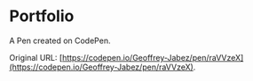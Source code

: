 # Portfolio

A Pen created on CodePen.

Original URL: [https://codepen.io/Geoffrey-Jabez/pen/raVVzeX](https://codepen.io/Geoffrey-Jabez/pen/raVVzeX).

